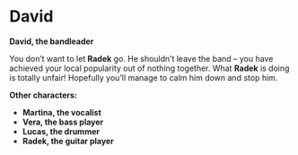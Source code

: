 # David

__David, the bandleader__

You don’t want to let __Radek__ go. He shouldn’t leave the band – you have achieved your local popularity out of nothing together. What __Radek__ is doing is totally unfair! Hopefully you’ll manage to calm him down and stop him.

<!-- novy sloupec -->

__Other characters:__

- __Martina, the vocalist__
- __Vera, the bass player__
- __Lucas, the drummer__
- __Radek, the guitar player__
